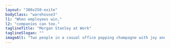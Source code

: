 ```yaml
---
layout: "300x250-exite"
bodyClass: "warehouse3"
l1: "When employees win,"
l2: "companies can too."
taglineTitle: "Morgan Stanley at Work"
taglineSlogan: ""
imageAlt: "Two people in a casual office popping champagne with joy and excitement."
---
```

